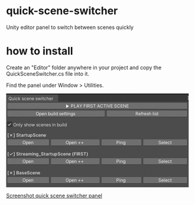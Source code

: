 # quick-scene-switcher
Unity editor panel to switch between scenes quickly

# how to install
Create an "Editor" folder anywhere in your project and copy the QuickSceneSwitcher.cs file into it.

Find the panel under Window > Utilities.

<img src="https://raw.githubusercontent.com/realitymatters/quick-scene-switcher/main/screenshot.png" width=494 align=center>

[Screenshot quick scene switcher panel](screenshot.png)